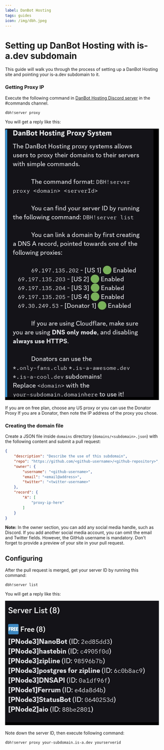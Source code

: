 ```yaml
---
label: DanBot Hosting
tags: guides
icon: /img/dbh.jpeg
---
```


# Setting up DanBot Hosting with is-a.dev subdomain

This guide will walk you through the process of setting up a DanBot Hosting site and pointing your is-a.dev subdomain to it.


### Getting Proxy IP
Execute the following command in [DanBot Hosting Discord server](https://discord.gg/dbh) in the #commands channel.
```
dbh!server proxy
```

You will get a reply like this:


![1](../img/DBH_PROXY_1.jpg)

If you are on free plan, choose any US proxy or you can use the Donator Proxy If you are a Donator, then note the IP address of the proxy you chose.

### Creating the domain file
Create a JSON file inside `domains` directory (`domains/<subdomain>.json`) with the following content and submit a pull request:
```json 
{
    "description": "Describe the use of this subdomain",
    "repo": "https://github.com/<github-username>/<github-repository>",
    "owner": {
        "username": "<github-username>",
        "email": "<email@address>",
        "twitter": "<twitter-username>"
    },
    "record": {
        "A": [
            "proxy-ip-here"
        ]
    }
} 
```
**Note:** In the owner section, you can add any social media handle, such as Discord. If you add another social media account, you can omit the email and Twitter fields. However, the GitHub username is mandatory. Don't forget to provide a preview of your site in your pull request.

## Configuring
After the pull request is merged, get your server ID by running this command:
```
dbh!server list
```

You will get a reply like this:

![2](../img/DBH_PROXY_2.jpg)

Note down the server ID, then execute following command:
```
dbh!server proxy your-subdomain.is-a.dev yourserverid
```

